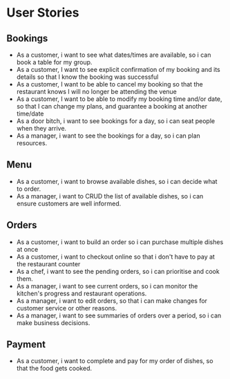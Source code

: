 # User Stories

## Bookings

- As a customer, i want to see what dates/times are available, so i can book a table for my group.
- As a customer, I want to see explicit confirmation of my booking and its details so that I know the booking was successful
- As a customer, I want to be able to cancel my booking so that the restaurant knows I will no longer be attending the venue
- As a customer, I want to be able to modify my booking time and/or date, so that I can change my plans, and guarantee a booking at another time/date
- As a door bitch, i want to see bookings for a day, so i can seat people when they arrive.
- As a manager, i want to see the bookings for a day, so i can plan resources.

## Menu

- As a customer, i want to browse available dishes, so i can decide what to order.
- As a manager, i want to CRUD the list of available dishes, so i can ensure customers are well informed.

## Orders

- As a customer, i want to build an order so i can purchase multiple dishes at once
- As a customer, i want to checkout online so that i don't have to pay at the restaurant counter
- As a chef, i want to see the pending orders, so i can prioritise and cook them.
- As a manager, i want to see current orders, so i can monitor the kitchen's progress and restaurant operations.
- As a manager, i want to edit orders, so that i can make changes for customer service or other reasons.
- As a manager, i want to see summaries of orders over a period, so i can make business decisions.

## Payment

- As a customer, i want to complete and pay for my order of dishes, so that the food gets cooked.
